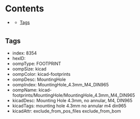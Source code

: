 



Contents
========

* [](#)
	* [Tags](#tags)

# 

## Tags

- index: 8354
- hexID: 
- oompType: FOOTPRINT
- oompSize: kicad
- oompColor: kicad-footprints
- oompDesc: MountingHole
- oompIndex: MountingHole_4.3mm_M4_DIN965
- oompName: kicad-footprints/MountingHole/MountingHole_4.3mm_M4_DIN965
- kicadDesc: Mounting Hole 4.3mm, no annular, M4, DIN965
- kicadTags: mounting hole 4.3mm no annular m4 din965
- kicadAttr: exclude_from_pos_files exclude_from_bom
